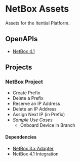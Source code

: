 # NetBox Assets
Assets for the Itential Platform.

## OpenAPIs
- [NetBox 4.1](./OpenAPIs/netbox_4.1.json)

## Projects
### NetBox Project
- Create Prefix
- Delete a Prefix
- Reserve an IP Address
- Delete an IP Address
- Assign Next IP (in Prefix)
- _Sample Use Cases_
    - Onboard Device in Branch

#### Dependencies
- [NetBox 3.x Adapter](https://gitlab.com/itentialopensource/adapters/adapter-netbox_v33)
- NetBox 4.1 Integration
